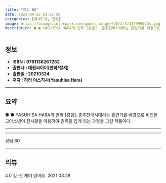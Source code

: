 ```yaml
---
title: "킹덤 60"
date: 2021-04-26 03:25:50
categories: [국내도서, 만화]
image: https://bimage.interpark.com/goods_image/9/0/2/3/347999023s.jpg
description: ● ● YASUHISA HARA의 만화 [킹덤]. 춘추전국시대라는 혼란기를 배경으로 비천한 고아소년이 진시황을 이용하여 권력을 잡게 되는 과정을 그린 작품이다.
---
```


## **정보**

- **ISBN : 9791136267252**
- **출판사 : 대원씨아이(만화/잡지)**
- **출판일 : 20210324**
- **저자 : 하라 야스히사(Yasuhisa Hara)**

------



## **요약**

●  ●  YASUHISA HARA의 만화 [킹덤]. 춘추전국시대라는 혼란기를 배경으로 비천한 고아소년이 진시황을 이용하여 권력을 잡게 되는 과정을 그린 작품이다.

------



------


킹덤 60 

------


## **리뷰** 

4.0 김-선 재미 있어요. 2021.03.28 <br/>